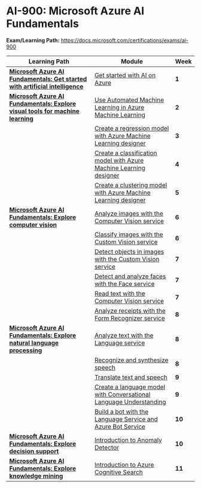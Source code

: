 # AI-900: Microsoft Azure AI Fundamentals

**Exam/Learning Path:** https://docs.microsoft.com/certifications/exams/ai-900

| **Learning Path** | **Module** | **Week** |
|-|-|-|
|**[Microsoft Azure AI Fundamentals: Get started with artificial intelligence](https://docs.microsoft.com/learn/paths/get-started-with-artificial-intelligence-on-azure/)**| [Get started with AI on Azure](https://docs.microsoft.com/learn/modules/get-started-ai-fundamentals/) | **1** 
|**[Microsoft Azure AI Fundamentals: Explore visual tools for machine learning](https://docs.microsoft.com/learn/paths/create-no-code-predictive-models-azure-machine-learning/)**| [Use Automated Machine Learning in Azure Machine Learning](https://docs.microsoft.com/learn/modules/use-automated-machine-learning/) | **2** 
| | [Create a regression model with Azure Machine Learning designer](https://docs.microsoft.com/learn/modules/create-regression-model-azure-machine-learning-designer/) | **3** 
| | [Create a classification model with Azure Machine Learning designer](https://docs.microsoft.com/learn/modules/create-classification-model-azure-machine-learning-designer/) | **4** 
| | [Create a clustering model with Azure Machine Learning designer](https://docs.microsoft.com/learn/modules/create-clustering-model-azure-machine-learning-designer/) | **5** 
|**[Microsoft Azure AI Fundamentals: Explore computer vision](https://docs.microsoft.com/learn/paths/explore-computer-vision-microsoft-azure/)**| [Analyze images with the Computer Vision service](https://docs.microsoft.com/learn/modules/analyze-images-computer-vision/) | **6** 
| | [Classify images with the Custom Vision service](https://docs.microsoft.com/learn/modules/classify-images-custom-vision/) | **6** 
| | [Detect objects in images with the Custom Vision service](https://docs.microsoft.com/learn/modules/detect-objects-images-custom-vision/) | **7** 
| | [Detect and analyze faces with the Face service](https://docs.microsoft.com/learn/modules/detect-analyze-faces/) | **7** 
| | [Read text with the Computer Vision service](https://docs.microsoft.com/learn/modules/read-text-computer-vision/) | **7** 
| | [Analyze receipts with the Form Recognizer service](https://docs.microsoft.com/learn/modules/analyze-receipts-form-recognizer/) | **8** 
|**[Microsoft Azure AI Fundamentals: Explore natural language processing](https://docs.microsoft.com/learn/paths/explore-natural-language-processing/)**| [Analyze text with the Language service](https://docs.microsoft.com/learn/modules/analyze-text-with-text-analytics-service/) | **8** 
| | [Recognize and synthesize speech](https://docs.microsoft.com/learn/modules/recognize-synthesize-speech/) | **8** 
| | [Translate text and speech](https://docs.microsoft.com/learn/modules/translate-text-with-translation-service/) | **9** 
| | [Create a language model with Conversational Language Understanding](https://docs.microsoft.com/learn/modules/create-language-model-with-language-understanding/) | **9** 
| | [Build a bot with the Language Service and Azure Bot Service](https://docs.microsoft.com/learn/modules/build-faq-chatbot-qna-maker-azure-bot-service/) | **10** 
|**[Microsoft Azure AI Fundamentals: Explore decision support](https://docs.microsoft.com/learn/paths/explore-fundamentals-of-decision-support/)**| [Introduction to Anomaly Detector](https://docs.microsoft.com/learn/modules/intro-to-anomaly-detector/) | **10** 
|**[Microsoft Azure AI Fundamentals: Explore knowledge mining](https://docs.microsoft.com/learn/paths/explore-fundamentals-of-knowledge-mining/)**| [Introduction to Azure Cognitive Search](https://docs.microsoft.com/learn/modules/intro-to-azure-search/) | **11** 
